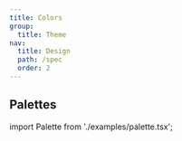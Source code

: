 ```yaml
---
title: Colors
group:
  title: Theme
nav:
  title: Design
  path: /spec
  order: 2
---
```


## Palettes

import Palette from './examples/palette.tsx';

<Palette />
